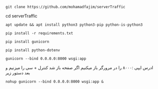 
````
git clone https://github.com/mohamadfajim/serverTraffic

````
cd serverTraffic

````
apt update && apt install python3 python3-pip python-is-python3

````

````
pip install -r requirements.txt

````

````
pip install gunicorn

````

````
pip install python-dotenv

````

````
gunicorn --bind 0.0.0.0:8000 wsgi:app

````

ادرس ایپی :‌۸۰۰۰ را در مرورگر باز میکنیم اگر صفحه باز شد کنترل + سی را میزنیم و بعد دستور زیر 




````
nohup gunicorn --bind 0.0.0.0:8000 wsgi:app &
````

